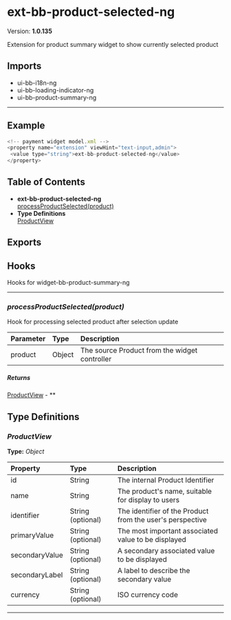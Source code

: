 # ext-bb-product-selected-ng


Version: **1.0.135**

Extension for product summary widget to show currently selected product

## Imports

* ui-bb-i18n-ng
* ui-bb-loading-indicator-ng
* ui-bb-product-summary-ng

---

## Example

```javascript
<!-- payment widget model.xml -->
<property name="extension" viewHint="text-input,admin">
 <value type="string">ext-bb-product-selected-ng</value>
</property>
```

## Table of Contents
- **ext-bb-product-selected-ng**<br/>    <a href="#ext-bb-product-selected-ngprocessProductSelected">processProductSelected(product)</a><br/>
- **Type Definitions**<br/>    <a href="#ProductView">ProductView</a><br/>

## Exports


## Hooks

Hooks for widget-bb-product-summary-ng

---

### <a name="ext-bb-product-selected-ngprocessProductSelected"></a>*processProductSelected(product)*

Hook for processing selected product after selection update

| Parameter | Type | Description |
| :-- | :-- | :-- |
| product | Object | The source Product from the widget controller |

##### Returns

[ProductView](#ProductView) - **

## Type Definitions


### <a name="ProductView"></a>*ProductView*


**Type:** *Object*


| Property | Type | Description |
| :-- | :-- | :-- |
| id | String | The internal Product Identifier |
| name | String | The product's name, suitable for display to users |
| identifier | String (optional) | The identifier of the Product from the user's perspective |
| primaryValue | String (optional) | The most important associated value to be displayed |
| secondaryValue | String (optional) | A secondary associated value to be displayed |
| secondaryLabel | String (optional) | A label to describe the secondary value |
| currency | String (optional) | ISO currency code |

---
